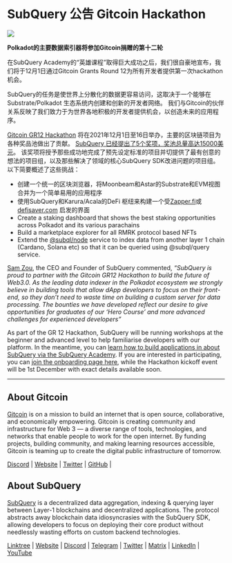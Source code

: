 # SubQuery 公告 Gitcoin Hackathon

![](https://miro.medium.com/max/1400/1*deQMrJlp2aJ5YVAGoFhO-Q.png)

**Polkadot的主要数据索引器将参加Gitcoin捐赠的第十二轮**

在SubQuery Academy的“英雄课程”取得巨大成功之后，我们很自豪地宣布，我们将于12月1日通过Gitcoin Grants Round 12为所有开发者提供第一次hackathon机会。

SubQuery的任务是使世界上分散化的数据更容易访问，这取决于一个能够在 Substrate/Polkadot 生态系统内创建和创新的开发者网络。 我们与Gitcoin的伙伴关系反映了我们致力于为世界各地积极的开发者提供机会，以创造未来的应用程序。

[Gitcoin GR12 Hackathon](https://gitcoin.co/hackathon/gr12/onboard)  将在2021年12月1日至16日举办，主要的区块链项目为各种奖品池做出了贡献。  [SubQuery 已经提出了5个奖项，奖池总量高达15000美元](https://gitcoin.co/hackathon/gr12/?org=subquery)。 该奖项将授予那些成功地完成了预先设定标准的项目并切提供了最有创意的想法的项目组，以及那些解决了领域的核心SubQuery SDK改进问题的项目组。 以下简要概述了这些挑战：

-   创建一个统一的区块浏览器，将Moonbeam和Astar的Substrate和EVM视图合并为一个简单易用的应用程序
-   使用SubQuery和Karura/Acala的DeFi 枢纽来构建一个受[Zapper.fi](http://zapper.fi/)或  [defisaver.com](https://defisaver.com/) 启发的界面
-   Create a staking dashboard that shows the best staking opportunities across Polkadot and its various parachains
-   Build a marketplace explorer for all RMRK protocol based NFTs
-   Extend the  [@subql/node](https://github.com/subquery/subql)  service to index data from another layer 1 chain (Cardano, Solana etc) so that it can be queried using @subql/query service.

[Sam Zou](https://twitter.com/zoujialiu), the CEO and Founder of SubQuery commented,  _“SubQuery is proud to partner with the Gitcoin GR12 Hackathon to build the future of Web3.0. As the leading data indexer in the Polkadot ecosystem we strongly believe in building tools that allow dApp developers to focus on their front-end, so they don’t need to waste time on building a custom server for data processing. The bounties we have developed reflect our desire to give opportunities for graduates of our ‘Hero Course’ and more advanced challenges for experienced developers”_

As part of the GR 12 Hackathon, SubQuery will be running workshops at the beginner and advanced level to help familiarise developers with our platform. In the meantime, you can  [learn how to build applications in about SubQuery via the SubQuery Academy](https://subquery.coassemble.com/unlock/dOKZW6O#/). If you are interested in participating, you can [join the onboarding page here](https://gitcoin.co/hackathon/gr12/onboard), while the Hackathon kickoff event will be 1st December with exact details available soon.

---

## About Gitcoin

[Gitcoin](http://www.gitcoin.co/)  is on a mission to build an internet that is open source, collaborative, and economically empowering. Gitcoin is creating community and infrastructure for Web 3 — a diverse range of tools, technologies, and networks that enable people to work for the open internet. By funding projects, building community, and making learning resources accessible, Gitcoin is teaming up to create the digital public infrastructure of tomorrow.

[Discord](https://discord.gg/6PZUM3cFpz)  | [Website](http://www.gitcoin.co/)  |  [Twitter](https://twitter.com/gitcoin)  |  [GitHub](https://github.com/gitcoinco/)  |

## About SubQuery

[SubQuery](https://subquery.network/)  is a decentralized data aggregation, indexing & querying layer between Layer-1 blockchains and decentralized applications. The protocol abstracts away blockchain data idiosyncrasies with the SubQuery SDK, allowing developers to focus on deploying their core product without needlessly wasting efforts on custom backend technologies.

​​[Linktree](https://linktr.ee/subquerynetwork)  |  [Website](https://subquery.network/)  |  [Discord](https://discord.com/invite/78zg8aBSMG)  |  [Telegram](https://t.me/subquerynetwork)  |  [Twitter](https://twitter.com/subquerynetwork)  |  [Matrix](https://matrix.to/#/#subquery:matrix.org)  |  [LinkedIn](https://www.linkedin.com/company/subquery)  |  [YouTube](https://www.youtube.com/channel/UCi1a6NUUjegcLHDFLr7CqLw)
